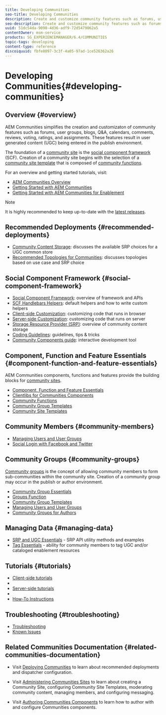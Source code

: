 ```yaml
---
title: Developing Communities
seo-title: Developing Communities
description: Create and customize community features such as forums, user groups, and more
seo-description: Create and customize community features such as forums, user groups, and more
uuid: 51dc54da-9090-4d36-adf9-72d5479062a5
contentOwner: msm-service
products: SG_EXPERIENCEMANAGER/6.4/COMMUNITIES
topic-tags: developing
content-type: reference
discoiquuid: fbfe8097-3c3f-4a05-97ad-1ce526362a26
---
```


# Developing Communities{#developing-communities}

## Overview {#overview}

AEM Communities simplifies the creation and customizaton of community features such as forums, user groups, blogs, Q&A, calendars, comments, reviews, voting, ratings, and assignments. These features result in user generated content (UGC) being entered in the publish environment.

The foundation of a [community site](/help/communities/overview.md#communitiessites) is the [social component framework](/help/communities/scf.md) (SCF). Creation of a community site begins with the selection of a [community site template](/help/communities/sites-console.md) that is composed of [community functions](/help/communities/functions.md).

For an overview and getting started tutorials, visit:

* [AEM Communities Overview](/help/communities/overview.md)
* [Getting Started with AEM Communities](/help/communities/getting-started.md)
* [Getting Started with AEM Communities for Enablement](/help/communities/getting-started-enablement.md)

>[!NOTE]
>
>It is highly recommended to keep up-to-date with the [latest releases](/help/communities/deploy-communities.md#latest-releases).

## Recommended Deployments {#recommended-deployments}

* [Community Content Storage](/help/communities/working-with-srp.md): discusses the available SRP choices for a UGC common store
* [Recommended Topologies for Communities](/help/communities/topologies.md): discusses topologies based on use case and SRP choice

## Social Component Framework {#social-component-framework}

* [Social Component Framework](/help/communities/scf.md): overview of framework and APIs
* [SCF Handlebars Helpers](/help/communities/handlebars-helpers.md): default helpers and how to write custom helpers
* [Client-side Customization](/help/communities/client-customize.md): customizing code that runs in browser
* [Server-side Customization](/help/communities/server-customize.md): customizing code that runs on server
* [Storage Resource Provider (SRP)](/help/communities/srp.md): overview of community content storage
* [Coding Guidelines](/help/communities/code-guide.md): guidelines, tips & tricks
* [Community Components guide](/help/communities/components-guide.md): interactive development tool

## Component, Function and Feature Essentials {#component-function-and-feature-essentials}

AEM Communities components, functions and features provide the building blocks for [community sites](/help/communities/sites-console.md).

* [Component, Function and Feature Essentials](/help/communities/essentials.md)
* [Clientlibs for Communities Components](/help/communities/clientlibs.md)
* [Community Functions](/help/communities/functions.md)
* [Community Group Templates](/help/communities/tools-groups.md)
* [Community Site Templates](/help/communities/sites.md)

## Community Members {#community-members}

* [Managing Users and User Groups](/help/communities/users.md)
* [Social Login with Facebook and Twitter](/help/communities/social-login.md)

## Community Groups {#community-groups}

[Community groups](/help/communities/overview.md#communitygroups) is the concept of allowing community members to form sub-communities within the community site. Creation of a community group may occur in the publish or author environment.

* [Community Group Essentials](/help/communities/essentials-groups.md)
* [Groups Function](/help/communities/functions.md#groups-function)
* [Community Group Templates](/help/communities/tools-groups.md)
* [Managing Users and User Groups](/help/communities/users.md)
* [Community Groups for Authors](/help/communities/creating-groups.md)

## Managing Data {#managing-data}

* [SRP and UGC Essentials](/help/communities/srp-and-ugc.md) - SRP API utility methods and examples
* [Tag Essentials](/help/communities/tag.md) - ability for community members to tag UGC and/or cataloged enablement resources

## Tutorials {#tutorials}

* [Client-side tutorials](/help/communities/tutorials.md#client-side-customization)
* 
* [Server-side tutorials](/help/communities/tutorials.md#server-side-customization)
* 
* [How-To Instructions](/help/communities/tutorials.md#how-to-instructions)

## Troubleshooting {#troubleshooting}

* [Troubleshooting](/help/communities/troubleshooting.md) 
* [Known Issues](/help/release-notes/known-issues.md)

## Related Communities Documentation {#related-communities-documentation}

* Visit [Deploying Communities](/help/communities/deploy-communities.md) to learn about recommended deployments and dispatcher configuration.

* Visit [Administering Communities Sites](/help/communities/administer-landing.md) to learn about creating a Community Site, configuring Community Site Templates, moderating community content, managing members, and configuring messaging.

* Visit [Authoring Communities Components](/help/communities/author-communities.md) to learn how to author with and configure Communities components.

